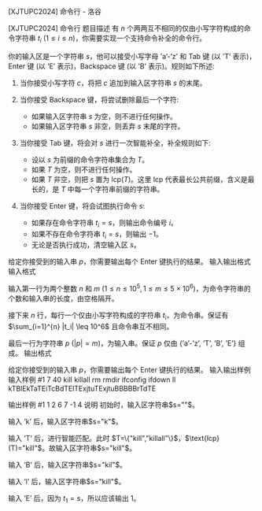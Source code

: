 



[XJTUPC2024] 命令行 - 洛谷














[XJTUPC2024] 命令行
题目描述
有 $n$ 个两两互不相同的仅由小写字符构成的命令字符串 $t_i$ ($1 \leq i \leq n$)，你需要实现一个支持命令补全的命令行。

你的输入区是一个字符串 $s$，他可以接受小写字母 $\text{'a'-'z'}$ 和 $\text{Tab}$ 键 (以 $\text{'T'}$ 表示)，$\text{Enter}$ 键 (以 $\text{'E'}$ 表示)，$\text{Backspace}$ 键 (以 $\text{'B'}$ 表示)。规则如下所述:

1. 当你接受小写字符 $c$，将把 $c$ 追加到输入区字符串 $s$ 的末尾。

1. 当你接受 $\text{Backspace}$ 键，将尝试删除最后一个字符:
   - 如果输入区字符串 $s$ 为空，则不进行任何操作。
   - 如果输入区字符串 $s$ 非空，则丢弃 $s$ 末尾的字符。
1. 当你接受 $\text{Tab}$ 键，将会对 $s$ 进行一次智能补全，补全规则如下: 
	- 设以 $s$ 为前缀的命令字符串集合为 $T$。
   - 如果 $T$ 为空，则不进行任何操作。
   - 如果 $T$ 非空，则把 $s$ 置为 $\text{lcp}(T)$。这里 $\text{lcp}$ 代表最长公共前缀，含义是最长的，是 $T$ 中每一个字符串前缀的字符串。

1. 当你接受 $\text{Enter}$ 键，将会试图执行命令 $s$: 
	- 如果存在命令字符串 $t_i = s$，则输出命令编号 $i$。
   - 如果不存在命令字符串 $t_i = s$，则输出 $-1$。
   - 无论是否执行成功，清空输入区 $s$。
   
给定你接受到的输入串 $p$，你需要输出每个 $\text{Enter}$ 键执行的结果。
输入输出格式
输入格式

输入第一行为两个整数 $n$ 和 $m$ ($1 \leq n \leq 10^5, 1 \leq m \leq 5 \times 10^6$)，为命令字符串的个数和输入串的长度，由空格隔开。

接下来 $n$ 行，每行一个仅由小写字符构成的字符串 $t_i$，为命令串。保证有 $\sum_{i=1}^{n} |t_i| \leq 10^6$ 且命令串互不相同。

最后一行为字符串 $p$ ($|p|=m$)，为输入串。保证 $p$ 仅由 $\text{\{'a'-'z', 'T', 'B', 'E'\}}$ 组成。
输出格式

给定你接受到的输入串 $p$，你需要输出每个 $\text{Enter}$ 键执行的结果。
输入输出样例
输入样例 #1
7 40
kill
killall
rm
rmdir
ifconfig
ifdown
ll
kTBlEkTaTEiTcBdTElTExjtuTExjtuBBBBBrTdTE

输出样例 #1
1 2 6 7 -1 4 
说明
初始时，输入区字符串$s=""$。

输入 $\text{'k'}$ 后，输入区字符串$s="k"$。

输入 $\text{'T'}$ 后，进行智能匹配。此时 $T=\{"kill","killall"\}$，$\text{lcp}(T)="kill"$。故输入区字符串$s="kill"$。

输入 $\text{'B'}$ 后，输入区字符串$s="kil"$。

输入 $\text{'l'}$ 后，输入区字符串$s="kill"$。

输入 $\text{'E'}$ 后，因为 $t_1=s$，所以应该输出 $1$。






